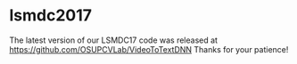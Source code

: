 # lsmdc2017
The latest version of our LSMDC17 code was released at https://github.com/OSUPCVLab/VideoToTextDNN
Thanks for your patience!
